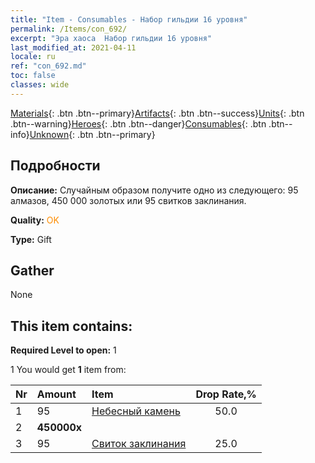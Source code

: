 ```yaml
---
title: "Item - Consumables - Набор гильдии 16 уровня"
permalink: /Items/con_692/
excerpt: "Эра хаоса  Набор гильдии 16 уровня"
last_modified_at: 2021-04-11
locale: ru
ref: "con_692.md"
toc: false
classes: wide
---
```

 [Materials](/ru/Items/){: .btn .btn--primary}[Artifacts](/ru/Items/Artifacts/){: .btn .btn--success}[Units](/ru/Items/Units/){: .btn .btn--warning}[Heroes](/ru/Items/Heroes/){: .btn .btn--danger}[Consumables](/ru/Items/Consumables/){: .btn .btn--info}[Unknown](/ru/Items/Unknown/){: .btn .btn--primary}

## Подробности
 **Описание:** Случайным образом получите одно из следующего: 95 алмазов, 450 000 золотых или 95 свитков заклинания.

 **Quality:** <span style="color: #FF8C00">OK</span>

 **Type:** Gift

## Gather

  None

## This item contains:

 **Required Level to open:** 1

 1 You would get **1** item  from:

  | Nr | Amount |     Item    | Drop Rate,% |
  |:---|:-------|:------------|:---------:|
  | 1 | 95 | [Небесный камень](/ru/Items/art_188/) | 50.0 | 
  | 2 |  **450000x** | <i class="fas fa-coins"/> |  | 25.0 | 
  | 3 | 95 | [Свиток заклинания](/ru/Items/con_694/) | 25.0 | 

